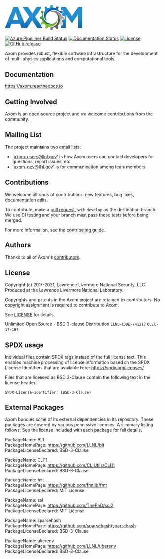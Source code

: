 [comment]: # (#################################################################)
[comment]: # (Copyright 2017-2021, Lawrence Livermore National Security, LLC)
[comment]: # (and Axom Project Developers. See the top-level COPYRIGHT file)
[comment]: # (for details.)
[comment]: #
[comment]: # (# SPDX-License-Identifier: BSD-3-Clause)
[comment]: # (#################################################################)


# <img src="/share/axom/logo/axom_logo.png?raw=true" width="250" valign="middle" alt="Axom"/>

[![Azure Pipelines Build Status](https://dev.azure.com/axom/axom/_apis/build/status/LLNL.axom?branchName=develop)](https://dev.azure.com/axom/axom/_build/latest?definitionId=1&branchName=develop)
[![Documentation Status](https://readthedocs.org/projects/axom/badge/?version=develop)](https://axom.readthedocs.io/en/develop/?badge=develop)
[![License](https://img.shields.io/badge/License-BSD%203--Clause-blue.svg)](https://github.com/LLNL/axom/blob/develop/LICENSE)
[![GitHub release](https://img.shields.io/github/release/LLNL/axom.svg)](https://github.com/LLNL/axom/releases/latest)

Axom provides robust, flexible software infrastructure for the development of multi-physics applications and computational tools.

Documentation
-------------

https://axom.readthedocs.io

Getting Involved
----------------

Axom is an open-source project and we welcome contributions from the community.

Mailing List
------------

The project maintains two email lists: 

  * 'axom-users@llnl.gov' is how Axom users can contact developers for questions, report issues, etc.
  * 'axom-dev@llnl.gov' is for communication among team members.

Contributions
-------------

We welcome all kinds of contributions: new features, bug fixes, documentation edits.

To contribute, make a [pull request](https://github.com/llnl/axom/compare), with `develop`
as the destination branch. We use CI testing and your branch must pass these tests before
being merged.

For more information, see the [contributing guide](https://github.com/llnl/axom/blob/develop/CONTRIBUTING.md).

Authors
-------

Thanks to all of Axom's
[contributors](https://github.com/llnl/axom/graphs/contributors).

License
-------

Copyright (c) 2017-2021, Lawrence Livermore National Security, LLC. 
Produced at the Lawrence Livermore National Laboratory.

Copyrights and patents in the Axom project are retained by contributors.
No copyright assignment is required to contribute to Axom.

See [LICENSE](./LICENSE) for details.

Unlimited Open Source - BSD 3-clause Distribution
`LLNL-CODE-741217` `OCEC-17-187`

SPDX usage
------------

Individual files contain SPDX tags instead of the full license text.
This enables machine processing of license information based on the SPDX
License Identifiers that are available here: https://spdx.org/licenses/

Files that are licensed as BSD 3-Clause contain the following
text in the license header:

    SPDX-License-Identifier: (BSD-3-Clause)

External Packages
-----------------

Axom bundles some of its external dependencies in its repository.  These
packages are covered by various permissive licenses.  A summary listing
follows.  See the license included with each package for full details.


[//]: # (Note: The spaces at the end of each line below add line breaks)

PackageName: BLT  
PackageHomePage: https://github.com/LLNL/blt  
PackageLicenseDeclared: BSD-3-Clause  

PackageName: CLI11  
PackageHomePage: https://github.com/CLIUtils/CLI11  
PackageLicenseDeclared: BSD-3-Clause  

PackageName: fmt  
PackageHomePage: https://github.com/fmtlib/fmt  
PackageLicenseDeclared: MIT License  

PackageName: sol  
PackageHomePage: https://github.com/ThePhD/sol2  
PackageLicenseDeclared: MIT License  

PackageName: sparsehash  
PackageHomePage: https://github.com/sparsehash/sparsehash  
PackageLicenseDeclared: BSD-3-Clause  

PackageName: uberenv  
PackageHomePage: https://github.com/LLNL/uberenv  
PackageLicenseDeclared: BSD-3-Clause  

